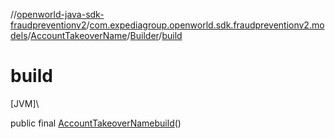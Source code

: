 //[openworld-java-sdk-fraudpreventionv2](../../../../index.md)/[com.expediagroup.openworld.sdk.fraudpreventionv2.models](../../index.md)/[AccountTakeoverName](../index.md)/[Builder](index.md)/[build](build.md)

# build

[JVM]\

public final [AccountTakeoverName](../index.md)[build](build.md)()
